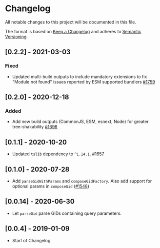 # Changelog

All notable changes to this project will be documented in this file.

The format is based on [Keep a Changelog](http://keepachangelog.com/en/1.0.0/)
and adheres to [Semantic Versioning](http://semver.org/spec/v2.0.0.html).

## [0.2.2] - 2021-03-03

### Fixed

- Updated multi-build outputs to include mandatory extensions to fix "Module not found" issues reported by ESM supported bundlers [#1759](https://github.com/Shopify/quilt/pull/1759)

## [0.2.0] - 2020-12-18

### Added

- Add new build outputs (CommonJS, ESM, esnext, Node) for greater tree-shakability [#1698](https://github.com/Shopify/quilt/pull/1698)

## [0.1.1] - 2020-10-20

- Updated `tslib` dependency to `^1.14.1`. [#1657](https://github.com/Shopify/quilt/pull/1657)

## [0.1.0] - 2020-07-28

- Add `parseGidWithParams` and `composeGidFactory`. Also add support for optional params in `composeGid` ([#1548](https://github.com/Shopify/quilt/pull/1548))

## [0.0.14] - 2020-06-30

- Let `parseGid` parse GIDs containing query parameters.

## [0.0.4] - 2019-01-09

- Start of Changelog
